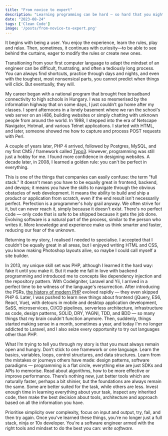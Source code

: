 ```yaml
---
title: "From novice to expert"
description: "Learning programming can be hard – so hard that you might forget why you're doing it and stuck with the same tools and languages. This is the short story of how I overstepped that boundary."
date: "2023-08-24"
tags: ['Clean Code']
image: '/posts/from-novice-to-expert.png'
---
```

It begins with being a user. You enjoy the experience, learn the rules, play and relax. Then, sometimes, it continues with curiosity—to be able to see behind the curtains, eager to modify the rules or create new ones.

Transitioning from your first computer language to adapt the mindset of an engineer can be difficult, frustrating, and often a tediously long process. You can always find shortcuts, practice through days and nights, and even with the toughest, most nonsensical parts, you cannot predict when things will click. But eventually, they will.

My career began with a national program that brought free broadband connectivity to high schools in Hungary. I was so mesmerised by the information highway that on some days, I just couldn’t go home after my classes. I spent afternoons in a lonely basement where we ran the school's web server on an i486, building websites or simply chatting with unknown people from around the world. In 1998, I stepped into the era of Netscape Navigator, Hotmail, and various Telnet applications. I started with HTML, and later, someone showed me how to capture and process POST requests with Perl.

A couple of years later, PHP 4 arrived, followed by Postgres, MySQL, and my first CMS / framework called [Typo3](https://en.wikipedia.org/wiki/TYPO3). However, programming was still just a hobby for me. I found more confidence in designing websites. A decade later, in 2008, I learned a golden rule: you can't be perfect in everything. 

This is one of the things that companies can easily confuse: the term "full stack." It doesn't mean you have to be equally great in frontend, backend, and devops; it means you have the skills to navigate through the obvious obstacles of web development. It means the ability to build and ship a product or application from scratch, even if the end result isn't necessarily perfect. Perfection is a programmer's holy grail anyway. We often strive for it, but can never reach it, simply because it doesn't exist. There's no perfect code — only code that is safe to be shipped because it gets the job done. Evolving software is a natural part of the process, similar to the person who writes it. More knowledge and experience make us think smarter and faster, reducing our fear of the unknown.

Returning to my story, I realised I needed to specialise. I accepted that I couldn't be equally great in all areas, but I enjoyed writing HTML and CSS, you know making Photoshop layouts alive, so maybe I could call myself a site builder.

In 2013, my unique skill set was PHP, although I learned it the hard way: fake it until you make it. But it made me fall in love with backend programming and introduced me to concepts like dependency injection and the repository pattern. With CodeIgniter, Laravel and Yii, I arrived in a perfect time to be witness of the language's resurrection. After introducing the PSRs, [the history of modern PHP](https://phptherightway.com) evolved rapidly — they even skipped PHP 6. Later, I was pushed to learn new things about frontend (jQuery, ES6, React, Vue), with detours in mobile and desktop application development, SaSS, microservices, CI/CD pipelines, serverless architecture, infrastructure as code, design patterns, SOLID, DRY, YAGNI, TDD, and BDD — so many things that my brain couldn't function anymore. Then, suddenly, things started making sense in a month, sometimes a year, and today I'm no longer addicted to Laravel, and I also seize every opportunity to try out languages other than PHP.

What I’m trying to tell you through my story is that you must always remain open and hungry. Don’t stick to one framework or one language. Learn the basics, variables, loops, control structures, and data structures. Learn from the mistakes or journeys others have made: design patterns, software paradigms — programming is a flat circle, everything else are just SDKs and APIs to memorise. Read about algorithms, how to be more effective or improve performance. There’s nothing new, just better tools which are naturally faster, perhaps a bit shinier, but the foundations are always remain the same. Some are better suited for the task, while others are less. Invest enough time in learning everything about your task, inspect any inherited code, then make the best decision about tools, architecture and approach based on all the information you have.

Prioritise simplicity over complexity, focus on input and output, try, fail, and then try again. Once you've learned these things, you're no longer just a full stack, ninja or 10x developer. You're a software engineer armed with the right tools and mindset to do the best you can: *write software*.
